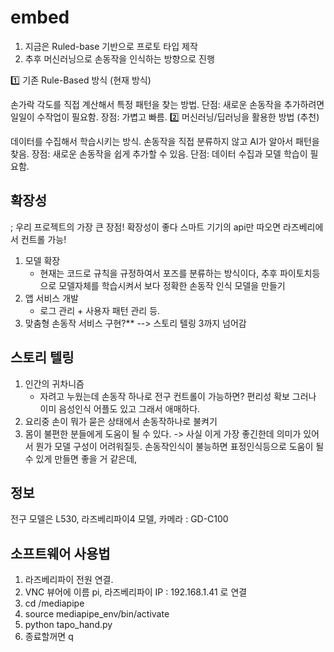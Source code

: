 # embed
1. 지금은 Ruled-base 기반으로 프로토 타입 제작
2. 추후 머신러닝으로 손동작을 인식하는 방향으로 진행

1️⃣ 기존 Rule-Based 방식 (현재 방식)

손가락 각도를 직접 계산해서 특정 패턴을 찾는 방법.
단점: 새로운 손동작을 추가하려면 일일이 수작업이 필요함.
장점: 가볍고 빠름.
2️⃣ 머신러닝/딥러닝을 활용한 방법 (추천)

데이터를 수집해서 학습시키는 방식.
손동작을 직접 분류하지 않고 AI가 알아서 패턴을 찾음.
장점: 새로운 손동작을 쉽게 추가할 수 있음.
단점: 데이터 수집과 모델 학습이 필요함.

## 확장성
; 우리 프로젝트의 가장 큰 장점! 확장성이 좋다 스마트 기기의 api만 따오면 라즈베리에서
컨트롤 가능!
1. 모델 확장
    - 현재는 코드로 규칙을 규정하여서 포즈를 분류하는 방식이다, 
    추후 파이토치등으로 모델자체를 학습시켜서 보다 정확한 손동작 인식 모델을 만들기
2. 앱 서비스 개발
    - 로그 관리 + 사용자 패턴 관리 등.
3. 맞춤형 손동작 서비스 구현?** --> 스토리 텔링 3까지 넘어감

## 스토리 텔링
1. 인간의 귀차니즘
    - 자려고 누웠는데 손동작 하나로 전구 컨트롤이 가능하면? 편리성 확보
    그러나 이미 음성인식 어플도 있고 그래서 애매하다.
2. 요리중 손이 뭐가 묻은 상태에서 손동작하나로 불켜기 
3. 몸이 불편한 분들에게 도움이 될 수 있다.
    -> 사실 이게 가장 좋긴한데 의미가 있어서 뭔가 모델 구성이 어려워질듯.
    손동작인식이 불능하면 표정인식등으로 도움이 될 수 있게 만들면 좋을 거 같은데,

## 정보
전구 모델은 L530, 라즈베리파이4 모델, 카메라 : GD-C100

## 소프트웨어 사용법 
1. 라즈베리파이 전원 연결.
2. VNC 뷰어에 이름 pi, 라즈베리파이 IP : 192.168.1.41 로 연결
3. cd /mediapipe
4. source mediapipe_env/bin/activate 
5. python tapo_hand.py
6. 종료할꺼면 q
   



